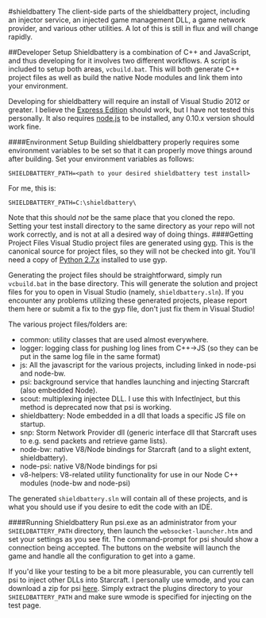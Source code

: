 #shieldbattery
The client-side parts of the shieldbattery project, including an injector service, an injected game management DLL, a game network provider, and various other utilities. A lot of this is still in flux and will change rapidly.

##Developer Setup
Shieldbattery is a combination of C++ and JavaScript, and thus developing for it involves two different workflows. A script is included to setup both areas, `vcbuild.bat`. This will both generate C++ project files as well as build the native Node modules and link them into your environment.

Developing for shieldbattery will require an install of Visual Studio 2012 or greater. I believe the [Express Edition](http://www.microsoft.com/visualstudio/eng/products/visual-studio-express-products) should work, but I have not tested this personally. It also requires [node.js](http://nodejs.org/) to be installed, any 0.10.x version should work fine.

####Environment Setup
Building shieldbattery properly requires some environment variables to be set so that it can properly move things around after building. Set your environment variables as follows:
```
SHIELDBATTERY_PATH=<path to your desired shieldbattery test install>
```
For me, this is:
```
SHIELDBATTERY_PATH=C:\shieldbattery\
```

Note that this should *not* be the same place that you cloned the repo. Setting your test install directory to the same directory as your repo will not work correctly, and is not at all a desired way of doing things.
####Getting Project Files
Visual Studio project files are generated using [gyp](https://code.google.com/p/gyp/). This is the canonical source for project files, so they will not be checked into git. You'll need a copy of [Python 2.7.x](http://www.python.org/download/) installed to use gyp.

Generating the project files should be straightforward, simply run `vcbuild.bat` in the base directory. This will generate the solution and project files for you to open in Visual Studio (namely, `shieldbattery.sln`). If you encounter any problems utilizing these generated projects, please report them here or submit a fix to the gyp file, don't just fix them in Visual Studio!

The various project files/folders are:
- common: utility classes that are used almost everywhere.
- logger: logging class for pushing log lines from C++->JS (so they can be put in the same log file in the same format)
- js: All the javascript for the various projects, including linked in node-psi and node-bw.
- psi: background service that handles launching and injecting Starcraft (also embedded Node).
- scout: multiplexing injectee DLL. I use this with InfectInject, but this method is deprecated now that psi is working.
- shieldbattery: Node embedded in a dll that loads a specific JS file on startup.
- snp: Storm Network Provider dll (generic interface dll that Starcraft uses to e.g. send packets and retrieve game lists).
- node-bw: native V8/Node bindings for Starcraft (and to a slight extent, shieldbattery).
- node-psi: native V8/Node bindings for psi
- v8-helpers: V8-related utility functionality for use in our Node C++ modules (node-bw and node-psi)

The generated `shieldbattery.sln` will contain all of these projects, and is what you should use if you desire to edit the code with an IDE.

####Running Shieldbattery
Run psi.exe as an administrator from your `SHIELDBATTERY_PATH` directory, then launch the `websocket-launcher.htm` and set your settings as you see fit. The command-prompt for psi should show a connection being accepted. The buttons on the website will launch the game and handle all the configuration to get into a game.

If you'd like your testing to be a bit more pleasurable, you can currently tell psi to inject other DLLs into Starcraft. I personally use wmode, and you can download a zip for psi [here](http://tec27.com/sbat-test-plugins.zip). Simply extract the plugins directory to your `SHIELDBATTERY_PATH` and make sure wmode is specified for injecting on the test page.
